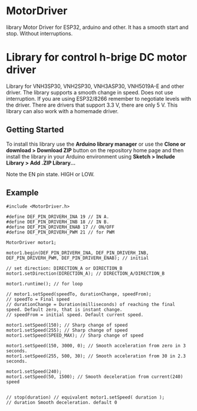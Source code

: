 # MotorDriver
library Motor Driver for ESP32, arduino and other. It has a smooth start and stop. Without interruptions.

# Library for control h-brige DC motor driver
Library for VNH3SP30, VNH2SP30, VNH3ASP30, VNH5019A-E and other driver. 
The library supports a smooth change in speed. Does not use interruption.
If you are using ESP32/8266 remember to negotiate levels with the driver. There are drivers that support 3.3 V, there are only 5 V.
This library can also work with a homemade driver.

## Getting Started

To install this library use the **Arduino library manager** or use the **Clone or download > Download ZIP** button on the repository home page and then install the library in your Arduino environment using **Sketch > Include Library > Add .ZIP Library...**

Note the EN pin state. HIGH or LOW.

## Example
```
#include <MotorDriver.h>

#define DEF_PIN_DRIVERH_INA 19 // IN A.
#define DEF_PIN_DRIVERH_INB 18 // IN B.
#define DEF_PIN_DRIVERH_ENAB 17 // ON/OFF
#define DEF_PIN_DRIVERH_PWM 21 // for PWM

MotorDriver motor1;

motor1.begin(DEF_PIN_DRIVERH_INA, DEF_PIN_DRIVERH_INB, DEF_PIN_DRIVERH_PWM, DEF_PIN_DRIVERH_ENAB); // initial

// set direction: DIRECTION_A or DIRECTION_B
motor1.setDirection(DIRECTION_A); // DIRECTION_A/DIRECTION_B

motor1.runtime(); // for loop

// motor1.setSpeed(speedTo, durationChange, speedFrom);
// speedTo = Final speed
// durationChange = Duration(milliseconds) of reaching the final speed. Default zero, that is instant change.
// speedFrom = initial speed. Default current speed.

motor1.setSpeed(150); // Sharp change of speed
motor1.setSpeed(255); // Sharp change of speed
motor1.setSpeed(SPEED_MAX); // Sharp change of speed

motor1.setSpeed(150, 3000, 0); // Smooth acceleration from zero in 3 seconds.
motor1.setSpeed(255, 500, 30); // Smooth acceleration from 30 in 2.3 seconds.

motor1.setSpeed(240);
motor1.setSpeed(50, 1500); // Smooth deceleration from current(240) speed


// stop(duration) // equivalent motor1.setSpeed( duration );
// duration Smooth deceleration. default 0
```
